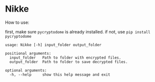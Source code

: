 # Nikke

How to use:

first, make sure `pycryptodome` is already installed. if not, use `pip install pycryptodome`

```
usage: Nikke [-h] input_folder output_folder

positional arguments:
  input_folder   Path to folder with encrypted files.
  output_folder  Path to folder to save decrypted files.

optional arguments:
  -h, --help     show this help message and exit
```
